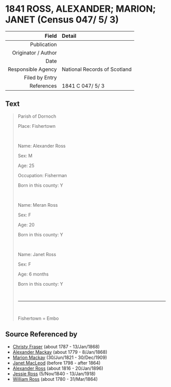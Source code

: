 ﻿---
layout: page
permalink: /sources/s19492840
---

# 1841 ROSS, ALEXANDER; MARION; JANET (Census 047/ 5/ 3)

Field | Detail
---:|:---
Publication | 
Originator / Author | 
Date | 
Responsible Agency | National Records of Scotland
Filed by Entry | 
References | 1841 C 047/ 5/ 3

## Text

> Parish of Dornoch
>
> Place: Fishertown
>
> <br/>
>
> Name: Alexander Ross
>
> Sex: M
>
> Age: 25
>
> Occupation: Fisherman
>
> Born in this county: Y
>
> <br/>
>
> Name: Meran Ross
>
> Sex: F
>
> Age: 20
>
> Born in this county: Y
>
> <br/>
>
> Name: Janet Ross
>
> Sex: F
>
> Age: 6 months
>
> Born in this county: Y
>
> <br/>
>
> ---
>
> <br/>
>
> Fishertown = Embo
>

## Source Referenced by

* [Christy Fraser](../people/@45275253@-christy-fraser-b1787-d1868-1-13.md) (about 1787 - 13/Jan/1868)
* [Alexander Mackay](../people/@3089092@-alexander-mackay-b1779-d1868-1-8.md) (about 1779 - 8/Jan/1868)
* [Marion Mackay](../people/@78930004@-marion-mackay-b1821-6-30-d1909-12-30.md) (30/Jun/1821 - 30/Dec/1909)
* [Janet MacLeod](../people/@14483646@-janet-macleod-b1798-d1864.md) (before 1798 - after 1864)
* [Alexander Ross](../people/@81387900@-alexander-ross-b1816-d1896-1-20.md) (about 1816 - 20/Jan/1896)
* [Jessie Ross](../people/@60546968@-jessie-ross-b1840-11-5-d1918-1-13.md) (5/Nov/1840 - 13/Jan/1918)
* [William Ross](../people/@39617772@-william-ross-b1780-d1864-3-31.md) (about 1780 - 31/Mar/1864)
